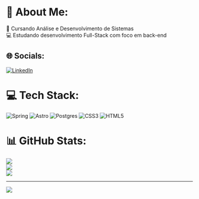 # 💫 About Me:
📕 Cursando Análise e Desenvolvimento de Sistemas <br>💻 Estudando desenvolvimento Full-Stack com foco em back-end<br>


## 🌐 Socials:
[![LinkedIn](https://img.shields.io/badge/LinkedIn-%230077B5.svg?logo=linkedin&logoColor=white)](https://linkedin.com/in/www.linkedin.com/in/carlos-eduardo-alves-duarte-008826309) 

# 💻 Tech Stack:
![Spring](https://img.shields.io/badge/spring-%236DB33F.svg?style=for-the-badge&logo=spring&logoColor=white) ![Astro]([https://img.shields.io/badge/svelte-%23f1413d.svg?style=for-the-badge&logo=svelte&logoColor=white](https://img.shields.io/badge/svelte-%23f1413d.svg?style=for-the-badge&logo=astro&logoColor=white)) ![Postgres](https://img.shields.io/badge/postgres-%23316192.svg?style=for-the-badge&logo=postgresql&logoColor=white) ![CSS3](https://img.shields.io/badge/css3-%231572B6.svg?style=for-the-badge&logo=css3&logoColor=white) ![HTML5](https://img.shields.io/badge/html5-%23E34F26.svg?style=for-the-badge&logo=html5&logoColor=white)
# 📊 GitHub Stats:
![](https://github-readme-stats.vercel.app/api?username=carlosEA28&theme=dark&hide_border=false&include_all_commits=true&count_private=false)<br/>
![](https://github-readme-streak-stats.herokuapp.com/?user=carlosEA28&theme=dark&hide_border=false)<br/>
![](https://github-readme-stats.vercel.app/api/top-langs/?username=carlosEA28&theme=dark&hide_border=false&include_all_commits=true&count_private=false&layout=compact)

---
[![](https://visitcount.itsvg.in/api?id=carlosEA28&icon=0&color=0)](https://visitcount.itsvg.in)

<!-- Proudly created with GPRM ( https://gprm.itsvg.in ) -->
